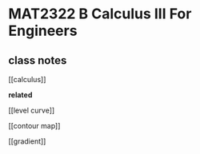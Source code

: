 # MAT2322 B Calculus III For Engineers

## class notes

[[calculus]]

**related**

[[level curve]]

[[contour map]]

[[gradient]]
